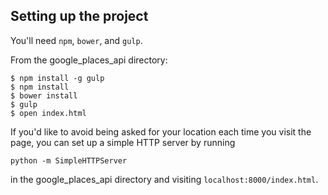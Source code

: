 ## Setting up the project

You'll need `npm`, `bower`, and `gulp`.

From the google_places_api directory:

```
$ npm install -g gulp
$ npm install
$ bower install
$ gulp
$ open index.html
```

If you'd like to avoid being asked for your location each time you visit the page, you can set up a simple HTTP server by running

`python -m SimpleHTTPServer` 

in the google_places_api directory and visiting `localhost:8000/index.html`.
